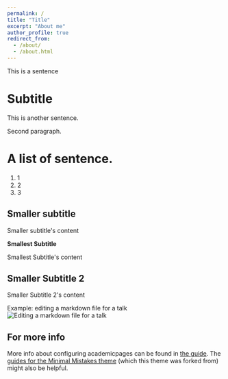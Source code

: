 ```yaml
---
permalink: /
title: "Title"
excerpt: "About me"
author_profile: true
redirect_from: 
  - /about/
  - /about.html
---
```


This is a sentence

Subtitle
======
This is another sentence.

Second paragraph.

A list of sentence.
======
1. 1
1. 2
1. 3

Smaller subtitle
------
Smaller subtitle's content

**Smallest Subtitle**

Smallest Subtitle's content

Smaller Subtitle 2
------
Smaller Subtitle 2's content

Example: editing a markdown file for a talk
![Editing a markdown file for a talk](/images/editing-talk.png)

For more info
------
More info about configuring academicpages can be found in [the guide](https://academicpages.github.io/markdown/). The [guides for the Minimal Mistakes theme](https://mmistakes.github.io/minimal-mistakes/docs/configuration/) (which this theme was forked from) might also be helpful.
